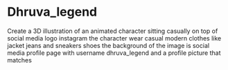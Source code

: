 # Dhruva_legend
Create a 3D illustration of an animated character sitting casually on top of social media logo instagram the character wear casual modern clothes like jacket jeans and sneakers shoes the background of the image is social media profile page with username dhruva_legend and a profile picture that matches
